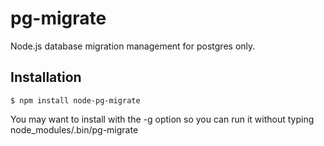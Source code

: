 # pg-migrate

Node.js database migration management for postgres only.

## Installation

    $ npm install node-pg-migrate

You may want to install with the -g option so you can run it without typing node_modules/.bin/pg-migrate